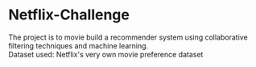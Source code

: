 # Netflix-Challenge
The project is to movie build a recommender system using collaborative filtering techniques and machine learning.
<br>Dataset used: Netflix's very own movie preference dataset
